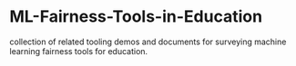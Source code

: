 # ML-Fairness-Tools-in-Education
collection of related tooling demos and documents for surveying machine learning fairness tools for education. 

